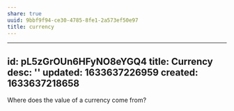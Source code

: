 ```yaml
---
share: true
uuid: 9bbf9f94-ce30-4785-8fe1-2a573ef50e97
title: currency
---
```

---
id: pL5zGrOUn6HFyNO8eYGQ4
title: Currency
desc: ''
updated: 1633637226959
created: 1633637218658
---

Where does the value of a currency come from?